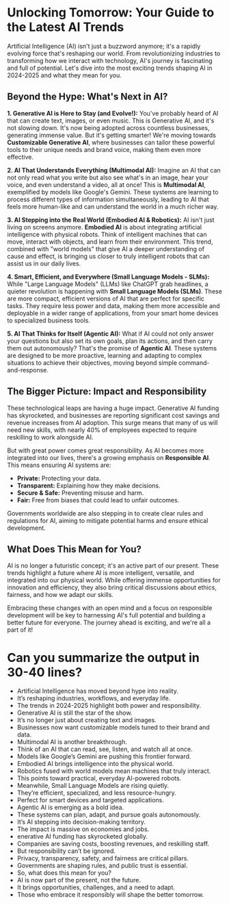# Unlocking Tomorrow: Your Guide to the Latest AI Trends

Artificial Intelligence (AI) isn't just a buzzword anymore; it's a rapidly evolving force that's reshaping our world. From revolutionizing industries to transforming how we interact with technology, AI's journey is fascinating and full of potential. Let's dive into the most exciting trends shaping AI in 2024-2025 and what they mean for you.

## Beyond the Hype: What's Next in AI?

**1. Generative AI is Here to Stay (and Evolve!):** You've probably heard of AI that can create text, images, or even music. This is Generative AI, and it's not slowing down. It's now being adopted across countless businesses, generating immense value. But it's getting smarter! We're moving towards **Customizable Generative AI**, where businesses can tailor these powerful tools to their unique needs and brand voice, making them even more effective.

**2. AI That Understands Everything (Multimodal AI):** Imagine an AI that can not only read what you write but also see what's in an image, hear your voice, and even understand a video, all at once! This is **Multimodal AI**, exemplified by models like Google's Gemini. These systems are learning to process different types of information simultaneously, leading to AI that feels more human-like and can understand the world in a much richer way.

**3. AI Stepping into the Real World (Embodied AI & Robotics):** AI isn't just living on screens anymore. **Embodied AI** is about integrating artificial intelligence with physical robots. Think of intelligent machines that can move, interact with objects, and learn from their environment. This trend, combined with "world models" that give AI a deeper understanding of cause and effect, is bringing us closer to truly intelligent robots that can assist us in our daily lives.

**4. Smart, Efficient, and Everywhere (Small Language Models - SLMs):** While "Large Language Models" (LLMs) like ChatGPT grab headlines, a quieter revolution is happening with **Small Language Models (SLMs)**. These are more compact, efficient versions of AI that are perfect for specific tasks. They require less power and data, making them more accessible and deployable in a wider range of applications, from your smart home devices to specialized business tools.

**5. AI That Thinks for Itself (Agentic AI):** What if AI could not only answer your questions but also set its own goals, plan its actions, and then carry them out autonomously? That's the promise of **Agentic AI**. These systems are designed to be more proactive, learning and adapting to complex situations to achieve their objectives, moving beyond simple command-and-response.

## The Bigger Picture: Impact and Responsibility


These technological leaps are having a huge impact. Generative AI funding has skyrocketed, and businesses are reporting significant cost savings and revenue increases from AI adoption. This surge means that many of us will need new skills, with nearly 40% of employees expected to require reskilling to work alongside AI.

But with great power comes great responsibility. As AI becomes more integrated into our lives, there's a growing emphasis on **Responsible AI**. This means ensuring AI systems are:
*   **Private:** Protecting your data.
*   **Transparent:** Explaining how they make decisions.
*   **Secure & Safe:** Preventing misuse and harm.
*   **Fair:** Free from biases that could lead to unfair outcomes.

Governments worldwide are also stepping in to create clear rules and regulations for AI, aiming to mitigate potential harms and ensure ethical development.

## What Does This Mean for You?

AI is no longer a futuristic concept; it's an active part of our present. These trends highlight a future where AI is more intelligent, versatile, and integrated into our physical world. While offering immense opportunities for innovation and efficiency, they also bring critical discussions about ethics, fairness, and how we adapt our skills.

Embracing these changes with an open mind and a focus on responsible development will be key to harnessing AI's full potential and building a better future for everyone. The journey ahead is exciting, and we're all a part of it!


# Can you summarize the output in 30-40 lines?
* Artificial Intelligence has moved beyond hype into reality.
* It’s reshaping industries, workflows, and everyday life.
* The trends in 2024-2025 highlight both power and responsibility.
* Generative AI is still the star of the show.
* It’s no longer just about creating text and images.
* Businesses now want customizable models tuned to their brand and data.
* Multimodal AI is another breakthrough.
* Think of an AI that can read, see, listen, and watch all at once.
* Models like Google’s Gemini are pushing this frontier forward.
* Embodied AI brings intelligence into the physical world.
* Robotics fused with world models mean machines that truly interact.
* This points toward practical, everyday AI-powered robots.
* Meanwhile, Small Language Models are rising quietly.
* They’re efficient, specialized, and less resource-hungry.
* Perfect for smart devices and targeted applications.
* Agentic AI is emerging as a bold idea.
* These systems can plan, adapt, and pursue goals autonomously.
* It’s AI stepping into decision-making territory.
* The impact is massive on economies and jobs.
* enerative AI funding has skyrocketed globally.
* Companies are saving costs, boosting revenues, and reskilling staff.
* But responsibility can’t be ignored.
* Privacy, transparency, safety, and fairness are critical pillars.
* Governments are shaping rules, and public trust is essential.
* So, what does this mean for you?
* AI is now part of the present, not the future.
* It brings opportunities, challenges, and a need to adapt.
* Those who embrace it responsibly will shape the better tomorrow.
